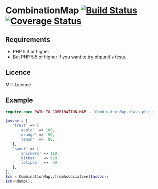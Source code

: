 # CombinationMap [![Build Status](https://travis-ci.org/ttokutake/combination-map.svg?branch=master)](https://travis-ci.org/ttokutake/combination-map) [![Coverage Status](https://coveralls.io/repos/ttokutake/combination-map/badge.png?branch=master)](https://coveralls.io/r/ttokutake/combination-map)

## Requirements

- PHP 5.3 or higher
- But PHP 5.5 or higher if you want to try phpunit's tests.

## Licence

MIT Licence

## Example

```php
require_once PATH_TO_COMBINATION_MAP . 'CombinationMap.class.php';

$assoc = [
   'fruit' => [
      'apple'  => 100,
      'orange' =>  50,
      'lemon'  =>  80,
   ],
   'sweet' => [
      'snickers' => 110,
      'kitkat'   => 150,
      'lolipop'  =>  30,
   ],
];
$cm = CombinationMap::fromAssociative($assoc);
$cm->dump();
```
